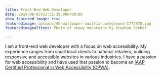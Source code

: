 ```yaml
---
title: Front-End Web Developer
date: 2019-08-03T23:31:39.000+00:00
show_featured_image: true
featuredimage: uploads/4k-wallpaper-austria-background-1772970.jpg
featuredimagealttext: Photo of snowy mountains by Stephan Seeber

---
```

I am a front-end web developer with a focus on web accessibility. My experience ranges from small local clients to national retailers, building responsive and accessible websites in various industries. I have a passion for web accessibility and have used that passion to become an [IAAP Certified Professional in Web Accessibility (CPWA)](https://www.accessibilityassociation.org/cpwa).